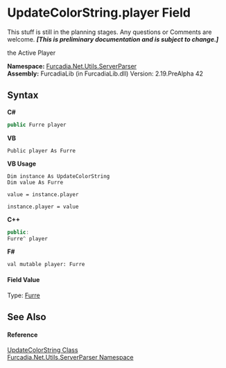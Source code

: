 # UpdateColorString.player Field
This stuff is still in the planning stages. Any questions or Comments are welcome. _**\[This is preliminary documentation and is subject to change.\]**_

the Active Player

**Namespace:**&nbsp;<a href="N_Furcadia_Net_Utils_ServerParser">Furcadia.Net.Utils.ServerParser</a><br />**Assembly:**&nbsp;FurcadiaLib (in FurcadiaLib.dll) Version: 2.19.PreAlpha 42

## Syntax

**C#**<br />
``` C#
public Furre player
```

**VB**<br />
``` VB
Public player As Furre
```

**VB Usage**<br />
``` VB Usage
Dim instance As UpdateColorString
Dim value As Furre

value = instance.player

instance.player = value
```

**C++**<br />
``` C++
public:
Furre^ player
```

**F#**<br />
``` F#
val mutable player: Furre
```


#### Field Value
Type: <a href="T_Furcadia_Net_DreamInfo_Furre">Furre</a>

## See Also


#### Reference
<a href="T_Furcadia_Net_Utils_ServerParser_UpdateColorString">UpdateColorString Class</a><br /><a href="N_Furcadia_Net_Utils_ServerParser">Furcadia.Net.Utils.ServerParser Namespace</a><br />